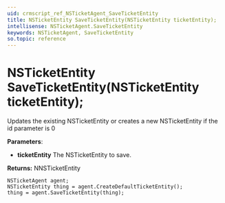 ```yaml
---
uid: crmscript_ref_NSTicketAgent_SaveTicketEntity
title: NSTicketEntity SaveTicketEntity(NSTicketEntity ticketEntity);
intellisense: NSTicketAgent.SaveTicketEntity
keywords: NSTicketAgent, SaveTicketEntity
so.topic: reference
---
```


# NSTicketEntity SaveTicketEntity(NSTicketEntity ticketEntity);

Updates the existing NSTicketEntity or creates a new NSTicketEntity if the id parameter is 0

**Parameters**:
* **ticketEntity** The NSTicketEntity to save.

**Returns:** NNSTicketEntity

```crmscript
NSTicketAgent agent;
NSTicketEntity thing = agent.CreateDefaultTicketEntity();
thing = agent.SaveTicketEntity(thing);
```

